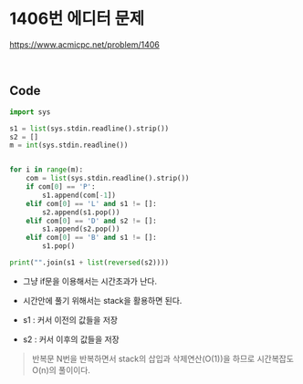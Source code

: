 # 1406번 에디터 문제

https://www.acmicpc.net/problem/1406

<br>

## Code

```python
import sys

s1 = list(sys.stdin.readline().strip())
s2 = []
m = int(sys.stdin.readline())


for i in range(m):
    com = list(sys.stdin.readline().strip())
    if com[0] == 'P':
        s1.append(com[-1])
    elif com[0] == 'L' and s1 != []:
        s2.append(s1.pop())
    elif com[0] == 'D' and s2 != []:
        s1.append(s2.pop())
    elif com[0] == 'B' and s1 != []:
        s1.pop()

print("".join(s1 + list(reversed(s2))))
```

- 그냥 if문을 이용해서는 시간초과가 난다.

- 시간안에 풀기 위해서는 stack을 활용하면 된다.

- s1 : 커서 이전의 값들을 저장

- s2 : 커서 이후의 값들을 저장

> 반복문 N번을 반복하면서 stack의 삽입과 삭제연산(O(1))을 하므로 시간복잡도 O(n)의 풀이이다.
